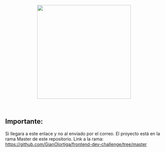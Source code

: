 <p align="center">
  <a href='https://weremote.net'>
    <img src="https://weremote.net/wp-content/uploads/2021/04/Logo-WR.svg" width="300" />
  </a>
</p>
<br />

## Importante:
Si llegara a este enlace y no al enviado por el correo. El proyecto está en la rama Master de este repositorio. Link a la rama:
<a href="https://github.com/GianOlortiga/frontend-dev-challenge/tree/master">https://github.com/GianOlortiga/frontend-dev-challenge/tree/master</a>


